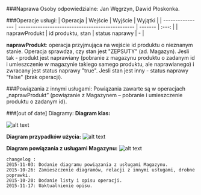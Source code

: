 ###Naprawa
Osoby odpowiedzialne: Jan Węgrzyn, Dawid Płoskonka.

###Operacje usługi:
| Operacja           | Wejście                                          | Wyjście   | Wyjątki |
| ---------------- | ------------------------------------------------ | -------   | :---: |
| naprawProdukt  | id produktu, stan | status naprawy    | -      |

**naprawProdukt**: operacja przyjmująca na wejście id produktu o nieznanym stanie. Operacja sprawdza, czy stan jest "ZEPSUTY" (ad. Magazyn). Jesli tak - produkt jest naprawiany (pobranie z magazynu produktu o zadanym id i umieszczenie w magazynie takiego samego produktu, ale naprawianego) i zwracany jest status naprawy "true". Jesli stan jest inny - status naprawy "false" (brak operacji).


###Powiązania z innymi usługami:
Powiązania zawarte są w operacjach „naprawProdukt” (powiązanie z Magazynem – pobranie i umieszczenie produktu o zadanym id).


###[out of date] Diagramy:
**Diagram klas:**

![alt text](http://funkyimg.com/i/23Qy3.png "Diagram klas usługi Naprawa")

**Diagram przypadków użycia:**
![alt text](http://funkyimg.com/i/23Qy4.png "Diagram przypadków użycia")

**Diagram powiązania z usługami Magazynu:**
![alt text](http://funkyimg.com/i/243LU.jpg "Diagram powiązania z Magazynem")

```
changelog :
2015-11-03: Dodanie diagramu powiązania z usługami Magazynu.
2015-10-26: Zamieszczenie diagramów, relacji z innymi usługami, drobne poprawki.
2015-10-20: Dodanie listy i opisu operacji.
2015-11-17: Uaktualnienie opisu.
```
